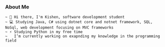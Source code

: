 ### About Me
	~ 👋 Hi there, I'm Kishen, software development student
	~ 💻 Studying Java, C# using dotnet core and notnet framework, SQL, NoSql, web development focusing on MVC frameworks
	~ ⚡ Studying Python in my free time
	~	I’m currently working on exapnding my knowledge in the programming field
	

<!--
**kishennaicker/kishennaicker** is a ✨ _special_ ✨ repository because its `README.md` (this file) appears on your GitHub profile.

Here are some ideas to get you started:

- 🔭 I’m currently working on ...
- 🌱 I’m currently learning ...
- 👯 I’m looking to collaborate on ...
- 🤔 I’m looking for help with ...
- 💬 Ask me about ...
- 📫 How to reach me: ...
- 😄 Pronouns: ...
- ⚡ Fun fact: ...
-->
